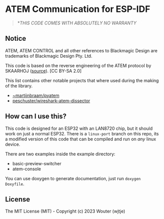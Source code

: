 # ATEM Communication for ESP-IDF

> **THIS CODE COMES WITH ABSOLUTELY NO WARRANTY*

## Notice

ATEM, ATEM CONTROL and all other references to Blackmagic Design are trademarks of Blackmagic Design Pty. Ltd. 

This code is based on the reverse engineering of the ATEM protocol by SKAARHOJ ([source](https://web.archive.org/web/20221007194524/https://www.skaarhoj.com/discover/blackmagic-atem-switcher-protocol)). [CC BY-SA 2.0]

This list contains other notable projects that where used during the making of the library.

- [~martijnbraam/pyatem](https://git.sr.ht/~martijnbraam/pyatem)
- [peschuster/wireshark-atem-dissector](https://github.com/peschuster/wireshark-atem-dissector)

## How can I use this?

This code is designed for an ESP32 with an LAN8720 chip, but it should work on just a normal ESP32. There is a `linux-port` branch on this repo, its a modified version of this code that can be compiled and run on _any_ linux device.

There are two examples inside the example directory:
 - basic-preview-switcher
 - atem-console

You can use doxygen to generate documentation, just run `doxygen Doxyfile`.

## License

The MIT License (MIT) - Copyright (c) 2023 Wouter (wjtje)
